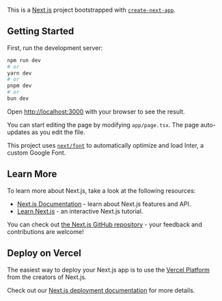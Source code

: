 This is a [Next.js](https://nextjs.org/) project bootstrapped with [`create-next-app`](https://github.com/vercel/next.js/tree/canary/packages/create-next-app).

## Getting Started

First, run the development server:

```bash
npm run dev
# or
yarn dev
# or
pnpm dev
# or
bun dev
```

Open [http://localhost:3000](http://localhost:3000) with your browser to see the result.

You can start editing the page by modifying `app/page.tsx`. The page auto-updates as you edit the file.

This project uses [`next/font`](https://nextjs.org/docs/basic-features/font-optimization) to automatically optimize and load Inter, a custom Google Font.

## Learn More

To learn more about Next.js, take a look at the following resources:

- [Next.js Documentation](https://nextjs.org/docs) - learn about Next.js features and API.
- [Learn Next.js](https://nextjs.org/learn) - an interactive Next.js tutorial.

You can check out [the Next.js GitHub repository](https://github.com/vercel/next.js/) - your feedback and contributions are welcome!

## Deploy on Vercel

The easiest way to deploy your Next.js app is to use the [Vercel Platform](https://vercel.com/new?utm_medium=default-template&filter=next.js&utm_source=create-next-app&utm_campaign=create-next-app-readme) from the creators of Next.js.

Check out our [Next.js deployment documentation](https://nextjs.org/docs/deployment) for more details.

<!-- Pay4Me coming soon... -->
<!-- "viem": "2.10.5", -->
<!-- PxCCxYGyRZmogFNMD4byaq5z-OYeLEL8   apikey
a5e40120-e164-4ea0-af53-25bb3a2b4b38 gaspolicy Id -->
<!-- https://crossfi-testnet.g.alchemy.com/v2/gy921BCbc7DSi3AEkGezAXkNB5RgpTbL -->
<!-- https://crossfi-mainnet.g.alchemy.com/v2/gy921BCbc7DSi3AEkGezAXkNB5RgpTbL -->

<!-- websocket -->
<!-- wss://crossfi-mainnet.g.alchemy.com/v2/gy921BCbc7DSi3AEkGezAXkNB5RgpTbL -->
<!-- wss://crossfi-testnet.g.alchemy.com/v2/gy921BCbc7DSi3AEkGezAXkNB5RgpTbL -->